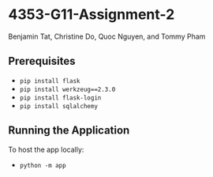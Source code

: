 ﻿# 4353-G11-Assignment-2

Benjamin Tat, Christine Do, Quoc Nguyen, and Tommy Pham

## Prerequisites

- `pip install flask`
- `pip install werkzeug==2.3.0`
- `pip install flask-login`
- `pip install sqlalchemy`

## Running the Application

To host the app locally:

- `python -m app`
